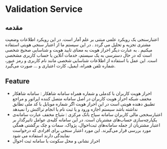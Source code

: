 # Validation Service

## مقدمه

اعتبارسنجی یک رویکرد علمی مبتنی بر علم آمار است. در این رویکرد اطلاعات وضعیت مشتری تجزیه و تحلیل می گردد . در این سیستم ما از اعتبار سنجی هویتی استفاده میکنیم .
به عبارت دیگر احراز هویت به معنای تایید هویت و شناسایی صحیح شخصی است که در حال دسترسی به یک سیستم، خدمات آنلاین یا حساب کاربری مشخصی است. این عمل با استفاده از اطلاعات شناسایی شخصی مانند نام کاربری و رمز عبور، شماره تلفن همراه، ایمیل، کارت اعتباری و … صورت می‌گیرد.

## Feature

- احراز هویت کاربران با کدملی و شماره همراه
  سامانه شاهکار : سامانه شاهکار مخفف شبکه احراز هویت کاربران در اصل سامانه متصل کننده اپراتور و مراجع تطبیق دهنده هویتی است در این احراز هویت اگر شماره موبایل با کد ملی تطابق نداشته باشد سیستم اجازه ورود و یا ثبت نام یا انجام تراکنش را نمیدهد 
- اعتبارسخجی مالی کاربران 
  سامانه سیاح بانک مرکزی : سَیاح مخفف عبارت سامانه‌ی یکپارچه‌‌سازی حساب‌های مشتریان است. در این سامانه کلیه‌ی عوامل تاثیرگذار بر اعتبار مشتریان از جمله سامانه‌های ثبت‌احوال، پژواک، سمات و چک‌ برگشتی همگی مورد بررسی قرار می‌گیرند. 
  این مورد اعتبار سنجی برای افرادی که درخواست نمایندگی دارند استفاده می شود 
- احراز نشانی و محل سکونت با سامانه ثبت احوال
  

